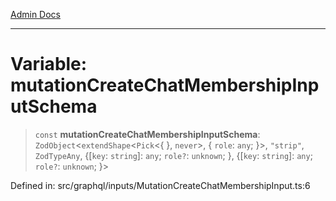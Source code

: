 [Admin Docs](/)

***

# Variable: mutationCreateChatMembershipInputSchema

> `const` **mutationCreateChatMembershipInputSchema**: `ZodObject`\<`extendShape`\<`Pick`\<\{ \}, `never`\>, \{ `role`: `any`; \}\>, `"strip"`, `ZodTypeAny`, \{[`key`: `string`]: `any`; `role?`: `unknown`; \}, \{[`key`: `string`]: `any`; `role?`: `unknown`; \}\>

Defined in: src/graphql/inputs/MutationCreateChatMembershipInput.ts:6
